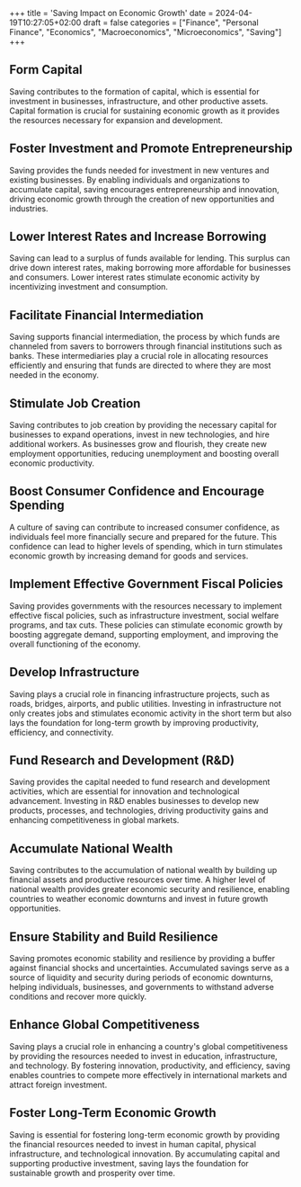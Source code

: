 +++
title = 'Saving Impact on Economic Growth'
date = 2024-04-19T10:27:05+02:00
draft = false
categories = ["Finance", "Personal Finance", "Economics", "Macroeconomics", "Microeconomics", "Saving"]
+++
## Form Capital

Saving contributes to the formation of capital, which is essential for investment in businesses, infrastructure, and other productive assets. Capital formation is crucial for sustaining economic growth as it provides the resources necessary for expansion and development.

## Foster Investment and Promote Entrepreneurship

Saving provides the funds needed for investment in new ventures and existing businesses. By enabling individuals and organizations to accumulate capital, saving encourages entrepreneurship and innovation, driving economic growth through the creation of new opportunities and industries.

## Lower Interest Rates and Increase Borrowing

Saving can lead to a surplus of funds available for lending. This surplus can drive down interest rates, making borrowing more affordable for businesses and consumers. Lower interest rates stimulate economic activity by incentivizing investment and consumption.

## Facilitate Financial Intermediation

Saving supports financial intermediation, the process by which funds are channeled from savers to borrowers through financial institutions such as banks. These intermediaries play a crucial role in allocating resources efficiently and ensuring that funds are directed to where they are most needed in the economy.

## Stimulate Job Creation

Saving contributes to job creation by providing the necessary capital for businesses to expand operations, invest in new technologies, and hire additional workers. As businesses grow and flourish, they create new employment opportunities, reducing unemployment and boosting overall economic productivity.

## Boost Consumer Confidence and Encourage Spending

A culture of saving can contribute to increased consumer confidence, as individuals feel more financially secure and prepared for the future. This confidence can lead to higher levels of spending, which in turn stimulates economic growth by increasing demand for goods and services.

## Implement Effective Government Fiscal Policies

Saving provides governments with the resources necessary to implement effective fiscal policies, such as infrastructure investment, social welfare programs, and tax cuts. These policies can stimulate economic growth by boosting aggregate demand, supporting employment, and improving the overall functioning of the economy.

## Develop Infrastructure

Saving plays a crucial role in financing infrastructure projects, such as roads, bridges, airports, and public utilities. Investing in infrastructure not only creates jobs and stimulates economic activity in the short term but also lays the foundation for long-term growth by improving productivity, efficiency, and connectivity.

## Fund Research and Development (R&D)

Saving provides the capital needed to fund research and development activities, which are essential for innovation and technological advancement. Investing in R&D enables businesses to develop new products, processes, and technologies, driving productivity gains and enhancing competitiveness in global markets.

## Accumulate National Wealth

Saving contributes to the accumulation of national wealth by building up financial assets and productive resources over time. A higher level of national wealth provides greater economic security and resilience, enabling countries to weather economic downturns and invest in future growth opportunities.

## Ensure Stability and Build Resilience

Saving promotes economic stability and resilience by providing a buffer against financial shocks and uncertainties. Accumulated savings serve as a source of liquidity and security during periods of economic downturns, helping individuals, businesses, and governments to withstand adverse conditions and recover more quickly.

## Enhance Global Competitiveness

Saving plays a crucial role in enhancing a country's global competitiveness by providing the resources needed to invest in education, infrastructure, and technology. By fostering innovation, productivity, and efficiency, saving enables countries to compete more effectively in international markets and attract foreign investment.

## Foster Long-Term Economic Growth

Saving is essential for fostering long-term economic growth by providing the financial resources needed to invest in human capital, physical infrastructure, and technological innovation. By accumulating capital and supporting productive investment, saving lays the foundation for sustainable growth and prosperity over time.

